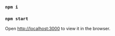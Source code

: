 ### `npm i`
### `npm start`

Open [http://localhost:3000](http://localhost:3000) to view it in the browser.


